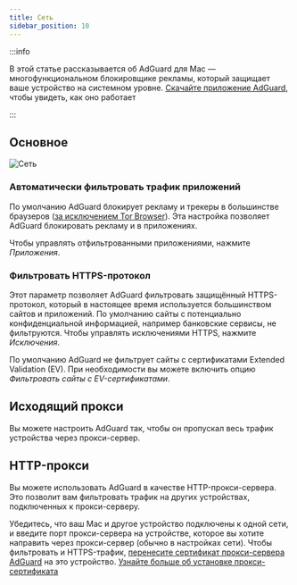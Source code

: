 ```yaml
---
title: Сеть
sidebar_position: 10
---
```


:::info

В этой статье рассказывается об AdGuard для Mac — многофункциональном блокировщике рекламы, который защищает ваше устройство на системном уровне. [Скачайте приложение AdGuard](https://agrd.io/download-kb-adblock), чтобы увидеть, как оно работает

:::

## Основное

![Сеть](https://cdn.adtidy.org/content/kb/ad_blocker/mac/network.png)

### Автоматически фильтровать трафик приложений

По умолчанию AdGuard блокирует рекламу и трекеры в большинстве браузеров ([за исключением Tor Browser](/adguard-for-mac/solving-problems/tor-filtering)). Эта настройка позволяет AdGuard блокировать рекламу и в приложениях.

Чтобы управлять отфильтрованными приложениями, нажмите _Приложения_.

### Фильтровать HTTPS-протокол

Этот параметр позволяет AdGuard фильтровать защищённый HTTPS-протокол, который в настоящее время используется большинством сайтов и приложений. По умолчанию сайты с потенциально конфиденциальной информацией, например банковские сервисы, не фильтруются. Чтобы управлять исключениями HTTPS, нажмите _Исключения_.

По умолчанию AdGuard не фильтрует сайты с сертификатами Extended Validation (EV). При необходимости вы можете включить опцию _Фильтровать сайты с EV-сертификатами_.

## Исходящий прокси

Вы можете настроить AdGuard так, чтобы он пропускал весь трафик устройства через прокси-сервер.

## HTTP-прокси

Вы можете использовать AdGuard в качестве HTTP-прокси-сервера. Это позволит вам фильтровать трафик на других устройствах, подключенных к прокси-серверу.

Убедитесь, что ваш Mac и другое устройство подключены к одной сети, и введите порт прокси-сервера на устройстве, которое вы хотите направить через прокси-сервер (обычно в настройках сети). Чтобы фильтровать и HTTPS-трафик, [перенесите сертификат прокси-сервера AdGuard](http://local.adguard.org/cert) на это устройство. [Узнайте больше об установке прокси-сертификата](/guides/proxy-certificate)
